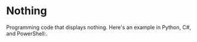 # Nothing
Programming code that displays nothing. Here's an example in Python, C#, and PowerShell:.
